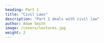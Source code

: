 ```yaml
---
heading: Part 1
title: "Civil Laws"
description: "Part 1 deals with civil law"
author: Adam Smith
image: /covers/lectures.jpg
weight: 2
---
```

